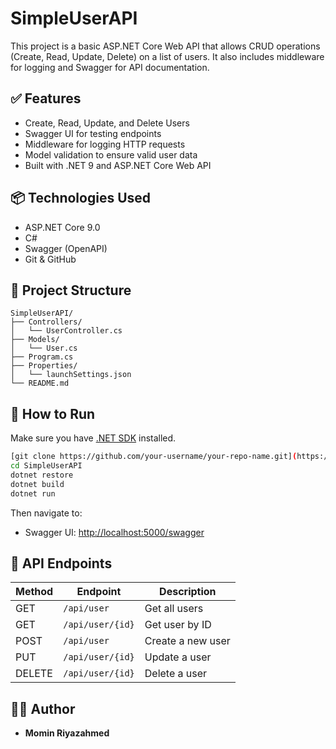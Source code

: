 # SimpleUserAPI

This project is a basic ASP.NET Core Web API that allows CRUD operations (Create, Read, Update, Delete) on a list of users. It also includes middleware for logging and Swagger for API documentation.

## ✅ Features

- Create, Read, Update, and Delete Users
- Swagger UI for testing endpoints
- Middleware for logging HTTP requests
- Model validation to ensure valid user data
- Built with .NET 9 and ASP.NET Core Web API

## 📦 Technologies Used

- ASP.NET Core 9.0
- C#
- Swagger (OpenAPI)
- Git & GitHub

## 📂 Project Structure

```
SimpleUserAPI/
├── Controllers/
│   └── UserController.cs
├── Models/
│   └── User.cs
├── Program.cs
├── Properties/
│   └── launchSettings.json
└── README.md
```

## 🚀 How to Run

Make sure you have [.NET SDK](https://dotnet.microsoft.com/download) installed.

```bash
[git clone https://github.com/your-username/your-repo-name.git](https://github.com/neelrajsinhzala/coursera.git)
cd SimpleUserAPI
dotnet restore
dotnet build
dotnet run
```

Then navigate to:

- Swagger UI: [http://localhost:5000/swagger](http://localhost:5000/swagger)

## 🔁 API Endpoints

| Method | Endpoint            | Description         |
|--------|---------------------|---------------------|
| GET    | `/api/user`         | Get all users       |
| GET    | `/api/user/{id}`    | Get user by ID      |
| POST   | `/api/user`         | Create a new user   |
| PUT    | `/api/user/{id}`    | Update a user       |
| DELETE | `/api/user/{id}`    | Delete a user       |

## 👨‍💻 Author

- **Momin Riyazahmed**
